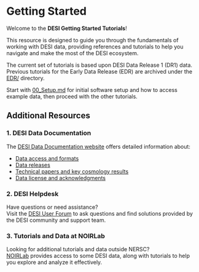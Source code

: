 # Getting Started

Welcome to the **DESI Getting Started Tutorials**! 

This resource is designed to guide you through the fundamentals of working with DESI data, providing references and tutorials to help you navigate and make the most of the DESI ecosystem.

The current set of tutorials is based upon DESI Data Release 1 (DR1) data.
Previous tutorials for the Early Data Release (EDR) are archived under the
[EDR/](./EDR) directory.

Start with [00_Setup.md](./Setup.md) for initial software setup and how to access example data, then proceed with the other tutorials.

## Additional Resources

### 1. DESI Data Documentation

The [DESI Data Documentation website](https://data.desi.lbl.gov/doc/) offers detailed information about:
- [Data access and formats](https://data.desi.lbl.gov/doc/access/)
- [Data releases](https://data.desi.lbl.gov/doc/releases/)
- [Technical papers and key cosmology results](https://data.desi.lbl.gov/doc/papers/)
- [Data license and acknowledgments](https://data.desi.lbl.gov/doc/acknowledgments/)

### 2. DESI Helpdesk

Have questions or need assistance?  
Visit the [DESI User Forum](https://help.desi.lbl.gov) to ask questions and find solutions provided by the DESI community and support team.

### 3. Tutorials and Data at NOIRLab

Looking for additional tutorials and data outside NERSC?  
[NOIRLab](https://datalab.noirlab.edu/desi/index.php) provides access to some DESI data, along with tutorials to help you explore and analyze it effectively.
